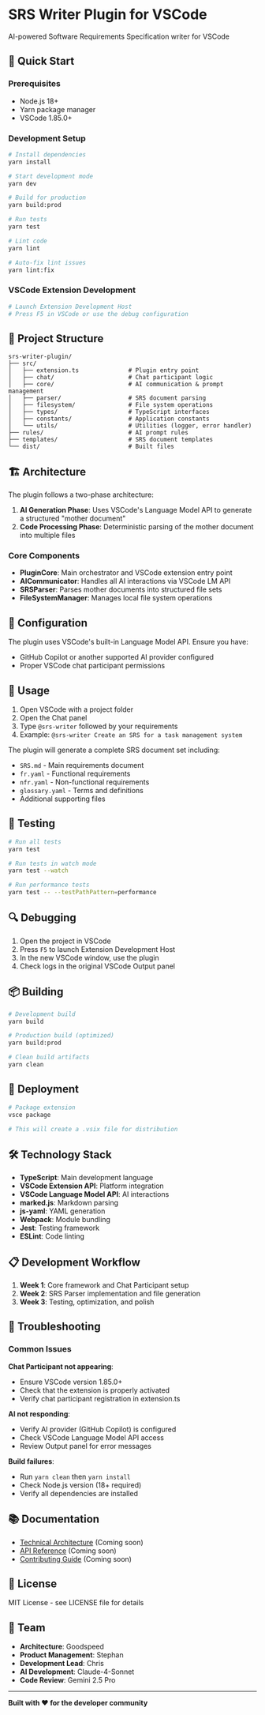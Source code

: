 # SRS Writer Plugin for VSCode

AI-powered Software Requirements Specification writer for VSCode

## 🚀 Quick Start

### Prerequisites
- Node.js 18+ 
- Yarn package manager
- VSCode 1.85.0+

### Development Setup

```bash
# Install dependencies
yarn install

# Start development mode
yarn dev

# Build for production
yarn build:prod

# Run tests
yarn test

# Lint code
yarn lint

# Auto-fix lint issues
yarn lint:fix
```

### VSCode Extension Development

```bash
# Launch Extension Development Host
# Press F5 in VSCode or use the debug configuration
```

## 📁 Project Structure

```
srs-writer-plugin/
├── src/
│   ├── extension.ts              # Plugin entry point
│   ├── chat/                     # Chat participant logic
│   ├── core/                     # AI communication & prompt management
│   ├── parser/                   # SRS document parsing
│   ├── filesystem/               # File system operations
│   ├── types/                    # TypeScript interfaces
│   ├── constants/                # Application constants
│   └── utils/                    # Utilities (logger, error handler)
├── rules/                        # AI prompt rules
├── templates/                    # SRS document templates
└── dist/                         # Built files
```

## 🏗️ Architecture

The plugin follows a two-phase architecture:

1. **AI Generation Phase**: Uses VSCode's Language Model API to generate a structured "mother document"
2. **Code Processing Phase**: Deterministic parsing of the mother document into multiple files

### Core Components

- **PluginCore**: Main orchestrator and VSCode extension entry point
- **AICommunicator**: Handles all AI interactions via VSCode LM API
- **SRSParser**: Parses mother documents into structured file sets
- **FileSystemManager**: Manages local file system operations

## 🔧 Configuration

The plugin uses VSCode's built-in Language Model API. Ensure you have:
- GitHub Copilot or another supported AI provider configured
- Proper VSCode chat participant permissions

## 📝 Usage

1. Open VSCode with a project folder
2. Open the Chat panel
3. Type `@srs-writer` followed by your requirements
4. Example: `@srs-writer Create an SRS for a task management system`

The plugin will generate a complete SRS document set including:
- `SRS.md` - Main requirements document
- `fr.yaml` - Functional requirements
- `nfr.yaml` - Non-functional requirements
- `glossary.yaml` - Terms and definitions
- Additional supporting files

## 🧪 Testing

```bash
# Run all tests
yarn test

# Run tests in watch mode
yarn test --watch

# Run performance tests
yarn test -- --testPathPattern=performance
```

## 🔍 Debugging

1. Open the project in VSCode
2. Press `F5` to launch Extension Development Host
3. In the new VSCode window, use the plugin
4. Check logs in the original VSCode Output panel

## 📦 Building

```bash
# Development build
yarn build

# Production build (optimized)
yarn build:prod

# Clean build artifacts
yarn clean
```

## 🚀 Deployment

```bash
# Package extension
vsce package

# This will create a .vsix file for distribution
```

## 🛠️ Technology Stack

- **TypeScript**: Main development language
- **VSCode Extension API**: Platform integration
- **VSCode Language Model API**: AI interactions
- **marked.js**: Markdown parsing
- **js-yaml**: YAML generation
- **Webpack**: Module bundling
- **Jest**: Testing framework
- **ESLint**: Code linting

## 📋 Development Workflow

1. **Week 1**: Core framework and Chat Participant setup
2. **Week 2**: SRS Parser implementation and file generation
3. **Week 3**: Testing, optimization, and polish

## 🐛 Troubleshooting

### Common Issues

**Chat Participant not appearing**:
- Ensure VSCode version 1.85.0+
- Check that the extension is properly activated
- Verify chat participant registration in extension.ts

**AI not responding**:
- Verify AI provider (GitHub Copilot) is configured
- Check VSCode Language Model API access
- Review Output panel for error messages

**Build failures**:
- Run `yarn clean` then `yarn install`
- Check Node.js version (18+ required)
- Verify all dependencies are installed

## 📚 Documentation

- [Technical Architecture](docs/architecture.md) (Coming soon)
- [API Reference](docs/api.md) (Coming soon)
- [Contributing Guide](docs/contributing.md) (Coming soon)

## 📄 License

MIT License - see LICENSE file for details

## 👥 Team

- **Architecture**: Goodspeed
- **Product Management**: Stephan  
- **Development Lead**: Chris
- **AI Development**: Claude-4-Sonnet
- **Code Review**: Gemini 2.5 Pro

---

**Built with ❤️ for the developer community**
